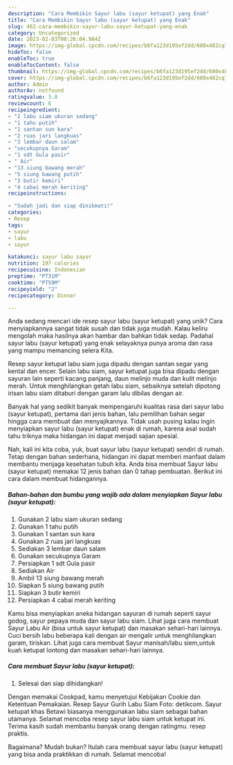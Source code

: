 ```yaml
---
description: "Cara Membikin Sayur labu (sayur ketupat) yang Enak"
title: "Cara Membikin Sayur labu (sayur ketupat) yang Enak"
slug: 462-cara-membikin-sayur-labu-sayur-ketupat-yang-enak
category: Uncategorized
date: 2023-02-03T00:26:04.984Z
image: https://img-global.cpcdn.com/recipes/b6fa123d195ef2dd/680x482cq70/sayur-labu-sayur-ketupat-foto-resep-utama.jpg
hideToc: false
enableToc: true
enableTocContent: false
thumbnail: https://img-global.cpcdn.com/recipes/b6fa123d195ef2dd/680x482cq70/sayur-labu-sayur-ketupat-foto-resep-utama.jpg
cover: https://img-global.cpcdn.com/recipes/b6fa123d195ef2dd/680x482cq70/sayur-labu-sayur-ketupat-foto-resep-utama.jpg
author: Admin
authorAv: notfound
ratingvalue: 3.8
reviewcount: 6
recipeingredient:
- "2 labu siam ukuran sedang"
- "1 tahu putih"
- "1 santan sun kara"
- "2 ruas jari langkuas"
- "3 lembar daun salam"
- "secukupnya Garam"
- "1 sdt Gula pasir"
- " Air"
- "13 siung bawang merah"
- "5 siung bawang putih"
- "3 butir kemiri"
- "4 cabai merah keriting"
recipeinstructions:

- "Sudah jadi dan siap dinikmati!"
categories:
- Resep
tags:
- sayur
- labu
- sayur

katakunci: sayur labu sayur 
nutrition: 197 calories
recipecuisine: Indonesian
preptime: "PT31M"
cooktime: "PT59M"
recipeyield: "2"
recipecategory: Dinner

---
```





Anda sedang mencari ide resep sayur labu (sayur ketupat) yang unik? Cara menyiapkannya sangat tidak susah dan tidak juga mudah. Kalau keliru mengolah maka hasilnya akan hambar dan bahkan tidak sedap. Padahal sayur labu (sayur ketupat) yang enak selayaknya punya aroma dan rasa yang mampu memancing selera Kita.





Resep sayur ketupat labu siam juga dipadu dengan santan segar yang kental dan encer. Selain labu siam, sayur ketupat juga bisa dipadu dengan sayuran lain seperti kacang panjang, daun melinjo muda dan kulit melinjo merah. Untuk menghilangkan getah labu siam, sebaiknya setelah dipotong irisan labu siam ditaburi dengan garam lalu dibilas dengan air.

Banyak hal yang sedikit banyak mempengaruhi kualitas rasa dari sayur labu (sayur ketupat), pertama dari jenis bahan, lalu pemilihan bahan segar hingga cara membuat dan menyajikannya. Tidak usah pusing kalau ingin menyiapkan sayur labu (sayur ketupat) enak di rumah, karena asal sudah tahu triknya maka hidangan ini dapat menjadi sajian spesial.






Nah, kali ini kita coba, yuk, buat sayur labu (sayur ketupat) sendiri di rumah. Tetap dengan bahan sederhana, hidangan ini dapat memberi manfaat dalam membantu menjaga kesehatan tubuh kita. Anda bisa membuat Sayur labu (sayur ketupat) memakai 12 jenis bahan dan 0 tahap pembuatan. Berikut ini cara dalam membuat hidangannya.

<!--inarticleads1-->

##### Bahan-bahan dan bumbu yang wajib ada dalam menyiapkan Sayur labu (sayur ketupat):

1. Gunakan 2 labu siam ukuran sedang
1. Gunakan 1 tahu putih
1. Gunakan 1 santan sun kara
1. Gunakan 2 ruas jari langkuas
1. Sediakan 3 lembar daun salam
1. Gunakan secukupnya Garam
1. Persiapkan 1 sdt Gula pasir
1. Sediakan  Air
1. Ambil 13 siung bawang merah
1. Siapkan 5 siung bawang putih
1. Siapkan 3 butir kemiri
1. Persiapkan 4 cabai merah keriting


Kamu bisa menyiapkan aneka hidangan sayuran di rumah seperti sayur godog, sayur pepaya muda dan sayur labu siam. Lihat juga cara membuat Sayur Labu Air (bisa untuk sayur ketupat) dan masakan sehari-hari lainnya. Cuci bersih labu beberapa kali dengan air mengalir untuk menghilangkan garam, tiriskan. Lihat juga cara membuat Sayur manisah/labu siem,untuk kuah ketupat lontong dan masakan sehari-hari lainnya. 

<!--inarticleads2-->

##### Cara membuat Sayur labu (sayur ketupat):


1. Selesai dan siap dihidangkan!

Dengan memakai Cookpad, kamu menyetujui Kebijakan Cookie dan Ketentuan Pemakaian. Resep Sayur Gurih Labu Siam Foto: detikcom. Sayur ketupat khas Betawi biasanya menggunakan labu siam sebagai bahan utamanya. Selamat mencoba resep sayur labu siam untuk ketupat ini. Terima kasih sudah membantu banyak orang dengan ratingmu. resep praktis. 

Bagaimana? Mudah bukan? Itulah cara membuat sayur labu (sayur ketupat) yang bisa anda praktikkan di rumah. Selamat mencoba!
